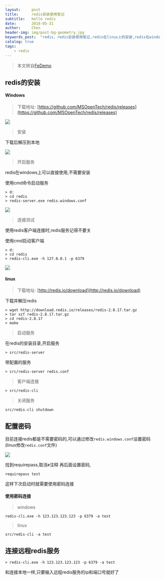 ```yaml
---
layout:     post
title:      redis安装使用笔记
subtitle:   hello redis
date:       2018-05-31
author:     Chen
header-img: img/post-bg-geometry.jpg
keywords_post:  "redis，redis安装使用笔记,redis在linux上的安装,redis在windows上的安装"
catalog: true
tags:
    - redis
---
```


>本文转自[FeDemo](https://fedemo.top/)

## redis的安装

#### Windows

>下载地址: [https://github.com/MSOpenTech/redis/releases](https://github.com/MSOpenTech/redis/releases)


![](https://raw.githubusercontent.com/FeDemo/img_gitalk/master/2018-05-31-hello-redis/1.png)

>安装

下载后解压到本地

![](https://raw.githubusercontent.com/FeDemo/img_gitalk/master/2018-05-31-hello-redis/2.png)

>开启服务

redis在windows上可以直接使用,不需要安装   

使用cmd命令启动服务
```
> d:
> cd redis
> redis-server.exe redis.windows.conf
```

![](https://raw.githubusercontent.com/FeDemo/img_gitalk/master/2018-05-31-hello-redis/3.png)

>连接测试

使用redis客户端连接时,redis服务记得不要关

使用cmd启动客户端
```
> d:
> cd redis
> redis-cli.exe -h 127.0.0.1 -p 6379
```

![](https://raw.githubusercontent.com/FeDemo/img_gitalk/master/2018-05-31-hello-redis/4.png)

#### linux

>下载地址: [http://redis.io/download](http://redis.io/download)

下载并解压redis
```
> wget http://download.redis.io/releases/redis-2.8.17.tar.gz
> tar xzf redis-2.8.17.tar.gz
> cd redis-2.8.17
> make
```

>启动服务

在redis的安装目录,开启服务
```
> src/redis-server
```

带配置的服务
```
> src/redis-server redis.conf
```

>客户端连接

```
> src/redis-cli
```

>关闭服务

```
src/redis-cli shutdown
```

## 配置密码

目前连接redis都是不需要密码的,可以通过修改`redis.windows.conf`设置密码(linux修改`redis.conf`文件)

![](https://raw.githubusercontent.com/FeDemo/img_gitalk/master/2018-05-31-hello-redis/5.png)

找到requirepass,取消`#`注释 再后面设置密码,
```
requirepass test
```

这样下次启动时就需要使用密码连接

#### 使用密码连接

>windows  

```
redis-cli.exe -h 123.123.123.123 -p 6379 -a test
```
>linux   

```
src/redis-cli -a test
```

## 连接远程redis服务

```
> redis-cli.exe -h 123.123.123.123 -p 6379 -a test
```
和连接本地一样,只要输入远程redis服务的ip和端口号就好了




<br>

